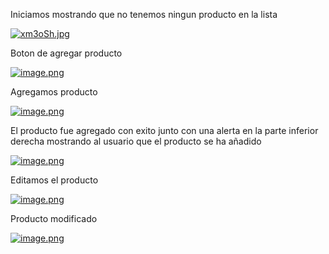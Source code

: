 Iniciamos mostrando que no tenemos ningun producto en la lista

[![xm3oSh.jpg](https://i.postimg.cc/Qx43gLKD/xm3oSh.jpg)](https://postimg.cc/CzqXYQ4r)


Boton de agregar producto

[![image.png](https://i.postimg.cc/Mp9mKDLd/image.png)](https://postimg.cc/k2tbTxqb)


Agregamos producto

[![image.png](https://i.postimg.cc/qvrpMcKh/image.png)](https://postimg.cc/RNgkgHX4)

El producto fue agregado con exito junto con una alerta en la parte inferior derecha mostrando al usuario que el producto se ha añadido

[![image.png](https://i.postimg.cc/rpnTJvPx/image.png)](https://postimg.cc/gwZ1cBd2)

Editamos el producto 

[![image.png](https://i.postimg.cc/5t0d6s20/image.png)](https://postimg.cc/RWjbYQf5)


Producto modificado 

[![image.png](https://i.postimg.cc/5tZ7bgHD/image.png)](https://postimg.cc/hJ1b0910)
